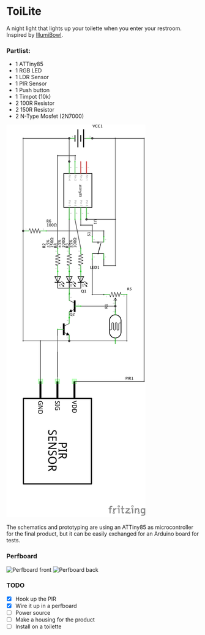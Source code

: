 ToiLite
=====

A night light that lights up your toilette when you enter your restroom. Inspired by [IllumiBowl](https://illumibowl.com/).


### Partlist:
- 1 ATTiny85
- 1 RGB LED
- 1 LDR Sensor
- 1 PIR Sensor
- 1 Push button
- 1 Timpot (10k)
- 2 100R Resistor
- 2 150R Resistor
- 2 N-Type Mosfet (2N7000)

![Schematics](https://github.com/fjcaetano/ToiLite/raw/master/toilite_schem.png)

The schematics and prototyping are using an ATTiny85 as microcontroller for the final product, but it can be easily exchanged for an Arduino board for tests.

### Perfboard

![Perfboard front](https://github.com/fjcaetano/ToiLite/raw/master/perfboard_front.png)
![Perfboard back](https://github.com/fjcaetano/ToiLite/raw/master/perfboard_back.png)


### TODO
- [x] Hook up the PIR
- [x] Wire it up in a perfboard
- [ ] Power source
- [ ] Make a housing for the product
- [ ] Install on a toilette
